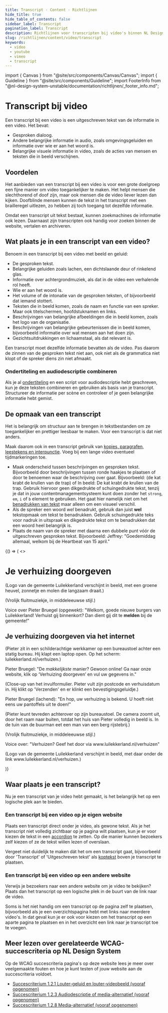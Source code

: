 ```yaml
---
title: Transcript · Content · Richtlijnen
hide_title: true
hide_table_of_contents: false
sidebar_label: Transcript
pagination_label: Transcript
description: Richtlijnen voor transcripten bij video's binnen NL Design System
slug: /richtlijnen/content/video/transcript
keywords:
  - video
  - youtube
  - vimeo
  - transcript
---
```


<!-- @license CC0-1.0 -->

import { Canvas } from "@site/src/components/Canvas/Canvas";
import { Guideline } from "@site/src/components/Guideline";
import FooterInfo from "@nl-design-system-unstable/documentation/richtlijnen/\_footer_info.md";

# Transcript bij video

Een transcript bij een video is een uitgeschreven tekst van de informatie in een video. Het bevat:

- Gesproken dialoog.
- Andere belangrijke informatie in audio, zoals omgevingsgeluiden en informatie over wie er aan het woord is.
- Belangrijke visuele informatie in video, zoals de acties van mensen en teksten die in beeld verschijnen.

## Voordelen

Het aanbieden van een transcript bij een video is voor een grote doelgroep een fijne manier om video toegankelijker te maken. Het helpt mensen die slechthorend of doof zijn, maar ook mensen die de video liever lezen dan kijken. Doofblinde mensen kunnen de tekst in het transcript met een brailleregel uitlezen, zo hebben zij toch toegang tot dezelfde informatie.

Omdat een transcript uit tekst bestaat, kunnen zoekmachines de informatie ook lezen. Daarnaast zijn transcripten ook handig voor zoeken binnen de website, vertalen en archiveren.

## Wat plaats je in een transcript van een video?

Benoem in een transcript bij een video met beeld en geluid:

- De gesproken tekst.
- Belangrijke geluiden zoals lachen, een dichtslaande deur of rinkelend glas.
- Informatie over achtergrondmuziek, als dat in de video een verhalende rol heeft.
- Wie er aan het woord is.
- Het volume of de intonatie van de gesproken teksten, of bijvoorbeeld dat iemand stottert.
- Teksten die in beeld komen, zoals de naam en functie van een spreker. Maar ook titelschermen, hoofdstuknamen en links.
- Beschrijvingen van belangrijke afbeeldingen die in beeld komen, zoals het logo van de organisatie.
- Beschrijvingen van belangrijke gebeurtenissen die in beeld komen, bijvoorbeeld informatie over wat mensen aan het doen zijn.
- Gezichtsuitdrukkingen en lichaamstaal, als dat relevant is.

Een transcript moet dezelfde informatie bevatten als de video. Pas daarom de zinnen van de gesproken tekst niet aan, ook niet als de grammatica niet klopt of de spreker diens zin niet afmaakt.

### Ondertiteling en audiodescriptie combineren

Als je al [ondertiteling](/richtlijnen/content/video/ondertiteling) en een script voor audiodescriptie hebt geschreven, kun je deze teksten combineren en gebruiken als basis van je transcript. Structureer de informatie per scène en controleer of je geen belangrijke informatie hebt gemist.

## De opmaak van een transcript

Het is belangrijk om structuur aan te brengen in tekstbestanden om ze toegankelijker en prettiger leesbaar te maken. Voor een transcript is dat niet anders.

Maak daarom ook in een transcript gebruik van [kopjes, paragrafen, leestekens en interpunctie](/richtlijnen/content/tekstopmaak). Voeg bij een lange video eventueel tijdmarkeringen toe.

- Maak onderscheid tussen beschrijvingen en gesproken tekst. Bijvoorbeeld door beschrijvingen tussen ronde haakjes te plaatsen of door te benoemen waar de beschrijving over gaat. Bijvoorbeeld: (de kat krabt de krullen van de trap) of In beeld: De kat krabt de krullen van de trap. Gebruik hiervoor geen dikgedrukte of schuingedrukte tekst, tenzij je dat in jouw contentmanagementsysteem kunt doen zonder het `strong`, `em`, `i` of `b` element te gebruiken. Het gaat hier namelijk niet om het [benadrukken van tekst](/richtlijnen/content/tekstopmaak/tekst-benadrukken) maar alleen om een visueel verschil.
- Als de spreker een woord _wel_ benadrukt, gebruik dan juist **wel** tekstopmaak om tekst te benadrukken. Gebruik schuingedrukte teks voor nadruk in uitspraak en dikgedrukte tekst om te benadrukken dat een woord heel belangrijk is.
- Plaats de naam van de spreker met daarna een dubbele punt vóór de uitgeschreven gesproken tekst. Bijvoorbeeld: Jeffrey: "Goedemiddag allemaal, welkom bij de Heartbeat van 15 april."

<Guideline appearance="do" title="Breng structuur aan in je transcript en maak onderscheid tussen gesproken dialoog en beschrijvingen">
  <Canvas language="html">
    {() => (
      <>
     <h1>Je verhuizing doorgeven</h1>
     <p>(Logo van de gemeente Luilekkerland verschijnt in beeld, met een groene heuvel, zonnetje en molen die langzaam draait.)</p>
     <p>(Vrolijk fluitmuziekje, in middeleeuwse stijl.)</p>
     <p>Voice over Pieter Bruegel (opgewekt): "Welkom, goede nieuwe burgers van Luilekkerland! Verhuist gij binnenkort? Dan dient gij dit te <strong>melden</strong> bij de gemeente!"</p>
     <h2>Je verhuizing doorgeven via het internet</h2>
     <p>(Pieter zit in een schilderachtige werkkamer op een bureaustoel achter een statig bureau. Hij klapt een laptop open. Op het scherm: luilekkerland.nl/verhuizen.)</p>
     <p>Pieter Bruegel: "De <em>makkelijkste</em> manier? Gewoon online! Ga naar onze website, klik op ‘Verhuizing doorgeven’ en vul uw gegevens in."</p>
     <p>(Close-up van het invulformulier. Pieter vult zijn postcode en verhuisdatum in. Hij klikt op 'Verzenden' en er klinkt een bevestigingsgeluidje.)</p>
     <p>Pieter Bruegel (lachend): "En hop, uw verhuizing is bekend. U hoeft niet eens uw pantoffels uit te doen!"</p>
     <p>(Pieter leunt tevreden achterover op zijn bureaustoel. De camera zoomt uit, door het raam naar buiten, totdat het huis van Pieter volledig in beeld is. In de tuin van de buurman eet een man van een berg rijstebrij.)</p>
     <p>(Vrolijk fluitmuziekje, in middeleeuwse stijl.)</p>
     <p>Voice over: "Verhuizen? Geef het door via www.luilekkerland.nl/verhuizen"</p>
     <p>(Logo van de gemeente Luilekkerland verschijnt in beeld, met daar onder de link www.luilekkerland.nl/verhuizen.)</p>
     </>
    )}
  </Canvas>
</Guideline>

## Waar plaats je een transcript?

Nu je een transcript van je video hebt gemaakt, is het belangrijk het op een logische plek aan te bieden.

### Een transcript bij een video op je eigen website

Plaats een transcript direct onder je video, als gewone tekst. Als je het transcript niet volledig zichtbaar op je pagina wilt plaatsen, kun je er voor kiezen de tekst in een [accordion](/accordion) te zetten. Op die manier kunnen bezoekers zelf kiezen of ze de tekst willen lezen of overslaan.

Vergeet niet duidelijk te maken dát het om een transcript gaat, bijvoorbeeld door 'Transcript' of 'Uitgeschreven tekst' als [koptekst](/richtlijnen/content/tekstopmaak/koppen) boven je transcript te plaatsen.

### Een transcript bij een video op een andere website

Verwijs je bezoekers naar een andere website om je video te bekijken? Plaats dan het transcript op een logische plek in de buurt van de link naar de video.

Soms is het niet handig om een transcript op de pagina zelf te plaatsen, bijvoorbeeld als je een overzichtspagina hebt met links naar meerdere video's. In dat geval kun je er ook voor kiezen om het transcript op een aparte pagina te plaatsen en in het overzicht een link naar je transcript toe te voegen.

## Meer lezen over gerelateerde WCAG-succescriteria op NL Design System

Op de WCAG succescriteria pagina's op deze website lees je meer over veelgemaakte fouten en hoe je kunt testen of jouw website aan de succescriteria voldoet.

- [Succescriterium 1.2.1 Louter-geluid en louter-videobeeld (vooraf opgenomen)](/wcag/1.2.1)
- [Succescriterium 1.2.3 Audiodescriptie of media-alternatief (vooraf opgenomen)](/wcag/1.2.3)
- [Succescriterium 1.2.8 Media-alternatief (vooraf opgenomen)](/wcag/1.2.8)

<FooterInfo />
